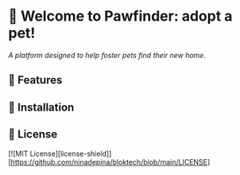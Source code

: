# 👋 Welcome to Pawfinder: adopt a pet!
_A platform designed to help foster pets find their new home._

## 🚀 Features


## 📝 Installation


## 📝 License
[![MIT License][license-shield]][https://github.com/ninadepina/bloktech/blob/main/LICENSE]